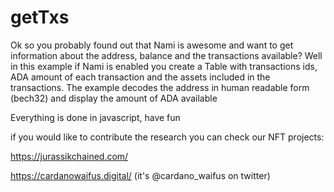 # getTxs

Ok so you probably found out that Nami is awesome and want to get information about the address, balance and the transactions available?
Well in this example if Nami is enabled you create a Table with transactions ids, ADA amount of each transaction and the assets included in the transactions.
The example decodes the address in human readable form (bech32) and display the amount of ADA available


Everything is done in javascript, have fun 







if you would like to contribute the research you can check our NFT projects:

https://jurassikchained.com/

https://cardanowaifus.digital/ (it's @cardano_waifus on twitter)
